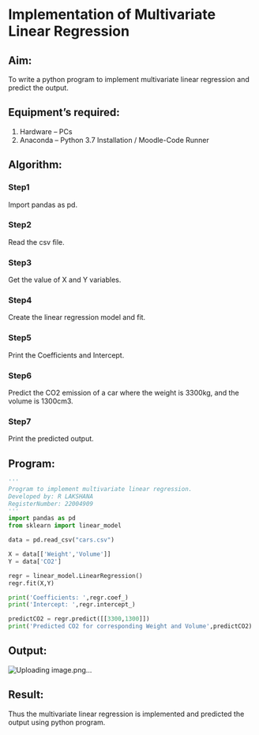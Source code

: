 # Implementation of Multivariate Linear Regression
## Aim:
To write a python program to implement multivariate linear regression and predict the output.
## Equipment’s required:
1.	Hardware – PCs
2.	Anaconda – Python 3.7 Installation / Moodle-Code Runner
## Algorithm:
### Step1
Import pandas as pd.

### Step2
Read the csv file.

### Step3
Get the value of X and Y variables.

### Step4
Create the linear regression model and fit.

### Step5
Print the Coefficients and Intercept.

### Step6
Predict the CO2 emission of a car where the weight is 3300kg, and the volume is 1300cm3.

### Step7
Print the predicted output.

## Program:
```python
'''
Program to implement multivariate linear regression.
Developed by: R LAKSHANA
RegisterNumber: 22004909
'''
import pandas as pd
from sklearn import linear_model

data = pd.read_csv("cars.csv")

X = data[['Weight','Volume']]
Y = data['CO2']

regr = linear_model.LinearRegression()
regr.fit(X,Y)

print('Coefficients: ',regr.coef_)
print('Intercept: ',regr.intercept_)

predictCO2 = regr.predict([[3300,1300]])
print('Predicted CO2 for corresponding Weight and Volume',predictCO2)
```
## Output:
![Uploading image.png…]()




## Result:
Thus the multivariate linear regression is implemented and predicted the output using python program.
